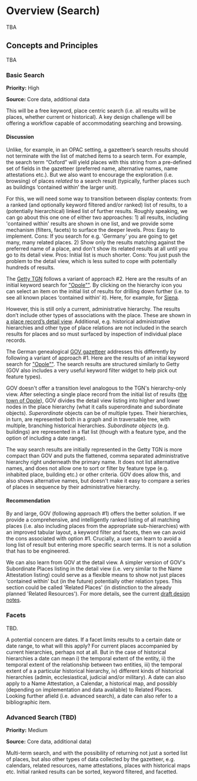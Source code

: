 # Overview (Search)

TBA

## Concepts and Principles

TBA

### Basic Search

**Priority:** High 

**Source:** Core data, additional data

This will be a free keyword, place centric search (i.e. all results will be places, whether current or historical). A key design challenge will be offering a workflow capable of accommodating searching and browsing.

#### Discussion

Unlike, for example, in an OPAC setting, a gazetteer’s search results should not terminate with the list of matched items to a search term. For example, the search term “Oxford” will yield places with this string from a pre-defined set of fields in the gazetteer (preferred name, alternative names, name attestations etc.). But we also want to encourage the exploration (i.e. browsing) of places _related_ to a search result (typically, further places such as buildings ‘contained within’ the larger unit). 

For this, we will need some way to transition between display contexts: from a ranked (and optionally keyword filtered and/or ranked) list of results, to a (potentially hierarchical) linked list of further results. Roughly speaking, we can go about this one one of either two approaches: 1) all results, including 'contained within' results are shown in one list, and we provide some mechanism (filters, facets) to surface the deeper levels. Pros: Easy to implement. Cons: If you search for e.g. 'Germany' you are going to get many, many related places. 2) Show only the results matching against the preferred name of a place, and don't show its related results at all until you go to its detail view. Pros: Initial list is much shorter. Cons: You just push the problem to the detail view, which is less suited to cope with potentially hundreds of results. 

The [Getty TGN][5] follows a variant of approach #2. Here are the results of an initial keyword search for ["Opole""][1]. By clicking on the hierarchy icon you can select an item on the initial list of results for drilling down further (i.e. to see all known places ‘contained within’ it). Here, for example, for [Siena][2].

However, this is still only a current, administrative hierarchy. The results don’t include other types of associations with the place. These are shown in [a place record’s detail view][3]. Additional, e.g. historical administrative hierarchies and other type of place relations are not included in the search results for places and so must surfaced by inspection of individual place records.

The German genealogical [GOV gazetteer][6] addresses this differently by following a variant of approach #1. Here are the results of an initial keyword search for ["Opole""][4]. The search results are structured similarly to Getty (GOV also includes a very useful keyword filter widget to help pick out feature types). 

GOV doesn't offer a transition level analogous to the TGN's hierarchy-only view. After selecting a single place record from the initial list of results ([the town of Opole][4]), GOV divides the detail view listing into higher and lower nodes in the place hierarchy (what it calls superordinate and subordinate objects). _Superordinate_ objects can be of multiple types. Their hierarchies, in turn, are represented both in a graph and in traversable tree, with multiple, branching historical hierarchies. _Subordinate objects_ (e.g. buildings) are represented in a flat list (though with a feature type, and the option of including a date range).

The way search results are initially represented in the Getty TGN is more compact than GOV and puts the flattened, comma separated administrative hierarchy right underneath the primary name. It does not list alternative names, and does not allow one to sort or filter by feature type (e.g. inhabited place, building etc.) or other criteria. GOV does allow this, and also shows alternative names, but doesn't make it easy to compare a series of places in sequence by their administrative hierarchy. 

#### Recommendation

By and large, GOV (following approach #1) offers the better solution. If we provide a comprehensive, and intelligently ranked listing of all matching places (i.e. also including places from the appropriate sub-hierarchies) with an improved tabular layout, a keyword filter and facets, then we can avoid the cons associated with option #1. Crucially, a user can learn to avoid a long list of result but entering more specific search terms. It is not a solution that has to be engineered. 

We can also learn from GOV at the detail view. A simpler version of GOV's Subordinate Places listing in the detail view (i.e. very similar to the Name Attestation listing) could serve as a flexible means to show not just places 'contained within' but (in the future) potentially other relation types. This section could be called 'Related Places' (in distinction to the already planned 'Related Resources'). For more details, see the current [draft design notes][7].

### Facets

TBD. 

A potential concern are dates. If a facet limits results to a certain date or date range, to what will this apply? For current places accompanied by current hierarchies, perhaps not at all. But in the case of historical hierarchies a date can mean i) the temporal extent of the entity, ii) the temporal extent of the relationship between two entities, iii) the temporal extent of a a particular historical hierarchy, iv) different kinds of historical hierarchies (admin, ecclesiastical, judicial and/or military). A date can also apply to a Name Attestation, a Calendar, a historical map, and possibly (depending on implementation and data available) to Related Places. Looking further afield (i.e. advanced search), a date can also refer to a bibliographic item.


### Advanced Search (TBD)

**Priority:** Medium 

**Source:** Core data, additional data)

Multi-term search, and with the possibility of returning not just a sorted list of places, but also other types of data collected by the gazetteer, e.g. calendars, related resources, name attestations, places with historical maps etc. Initial ranked results can be sorted, keyword filtered, and facetted.


[1]:	http://www.getty.edu/vow/TGNServlet?english=Y&find=opole&place=&page=1&nation=poland
[2]:	http://www.getty.edu/vow/TGNHierarchy?find=siena&place=&nation=italy&prev_page=1&english=Y&subjectid=7011179
[3]:	http://www.getty.edu/vow/TGNFullDisplay?find=siena&place=&nation=italy&english=Y&subjectid=7011179
[4]:	http://gov.genealogy.net/item/show/OPPELNJO80XQ
[5]:	https://www.getty.edu/research/tools/vocabularies/tgn/
[6]:	http://gov.genealogy.net
[7]:	/design/display.md


